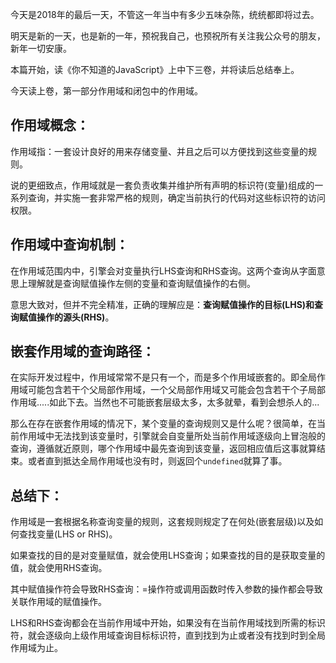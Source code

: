 今天是2018年的最后一天，不管这一年当中有多少五味杂陈，统统都即将过去。

明天是新的一天，也是新的一年，预祝我自己，也预祝所有关注我公众号的朋友，新年一切安康。

本篇开始，读《你不知道的JavaScript》上中下三卷，并将读后总结奉上。

今天读上卷，第一部分作用域和闭包中的作用域。

## 作用域概念：

作用域指：一套设计良好的用来存储变量、并且之后可以方便找到这些变量的规则。

说的更细致点，作用域就是一套负责收集并维护所有声明的标识符(变量)组成的一系列查询，并实施一套非常严格的规则，确定当前执行的代码对这些标识符的访问权限。

## 作用域中查询机制：

在作用域范围内中，引擎会对变量执行LHS查询和RHS查询。这两个查询从字面意思上理解就是查询赋值操作左侧的变量和查询赋值操作的右侧。

意思大致对，但并不完全精准，正确的理解应是：**查询赋值操作的目标(LHS)和查询赋值操作的源头(RHS)**。

## 嵌套作用域的查询路径：

在实际开发过程中，作用域常常不是只有一个，而是多个作用域嵌套的。即全局作用域可能包含若干个父局部作用域，一个父局部作用域又可能会包含若干个子局部作用域.....如此下去。当然也不可能嵌套层级太多，太多就晕，看到会想杀人的...

那么在存在嵌套作用域的情况下，某个变量的查询规则又是什么呢？很简单，在当前作用域中无法找到该变量时，引擎就会自变量所处当前作用域逐级向上冒泡般的查询，遵循就近原则，哪个作用域中最先查询到该变量，返回相应值后这事就算结束。或者直到抵达全局作用域也没有时，则返回个`undefined`就算了事。

## 总结下：

作用域是一套根据名称查询变量的规则，这套规则规定了在何处(嵌套层级)以及如何查找变量(LHS or RHS)。

如果查找的目的是对变量赋值，就会使用LHS查询；如果查找的目的是获取变量的值，就会使用RHS查询。

其中赋值操作符会导致RHS查询：=操作符或调用函数时传入参数的操作都会导致关联作用域的赋值操作。

LHS和RHS查询都会在当前作用域中开始，如果没有在当前作用域找到所需的标识符，就会逐级向上级作用域查询目标标识符，直到找到为止或者没有找到时到全局作用域为止。
